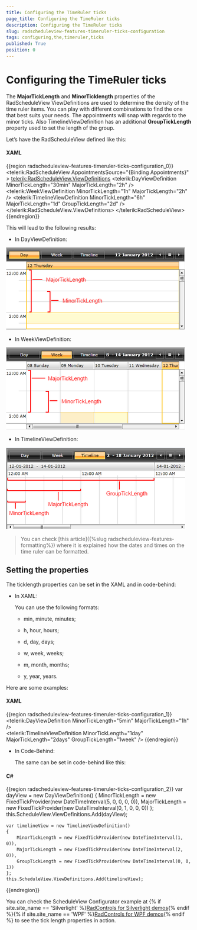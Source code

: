 ```yaml
---
title: Configuring the TimeRuler ticks
page_title: Configuring the TimeRuler ticks
description: Configuring the TimeRuler ticks
slug: radscheduleview-features-timeruler-ticks-configuration
tags: configuring,the,timeruler,ticks
published: True
position: 0
---
```


# Configuring the TimeRuler ticks

The __MajorTickLength__ and __MinorTicklength__ properties of the RadScheduleView ViewDefinitions are used to determine the density of the time ruler items. You can play with different combinations to find the one that best suits your needs. The appointments will snap with regards to the minor ticks.  Also TimelineViewDefinition has an additional __GroupTickLength__ property used to set the length of the group.

Let’s have the RadScheduleView defined like this:

#### __XAML__
{{region radscheduleview-features-timeruler-ticks-configuration_0}}
	<telerik:RadScheduleView AppointmentsSource="{Binding Appointments}" >
		<telerik:RadScheduleView.ViewDefinitions>
			<telerik:DayViewDefinition MinorTickLength="30min" MajorTickLength="2h"  />
			<telerik:WeekViewDefinition MinorTickLength="1h" MajorTickLength="2h" />
			<telerik:TimelineViewDefinition MinorTickLength="6h" MajorTickLength="1d" GroupTickLength="2d" />
		</telerik:RadScheduleView.ViewDefinitions>
	</telerik:RadScheduleView>
{{endregion}}

This will lead to the following results:

* In DayViewDefinition:

![radscheduleview features timeruler day View](images/radscheduleview_features_timeruler_dayView.png)

* In WeekViewDefinition:

![radscheduleview features timeruler week View](images/radscheduleview_features_timeruler_weekView.png)

* In TimelineViewDefinition:

![radscheduleview features timeruler timeline View](images/radscheduleview_features_timeruler_timelineView.png)

>You can check [this article]({%slug radscheduleview-features-formatting%}) where it is explained how the dates and times on the time ruler can be formatted.   	

## Setting the properties

The ticklength properties can be set in the XAML and in code-behind:

* In XAML: 

	You can use the following formats:

	* min,  minute, minutes;

	* h, hour, hours;

	* d, day, days;

	* w, week, weeks;

	* m, month, months;

	* y, year, years.

Here are some examples:

#### __XAML__

{{region radscheduleview-features-timeruler-ticks-configuration_1}}
	<telerik:DayViewDefinition MinorTickLength="5min" MajorTickLength="1h" />				
	<telerik:TimelineViewDefinition MinorTickLength="1day" MajorTickLength="2days" GroupTickLength="1week" />
{{endregion}}

* In Code-Behind:

	The same can be set in code-behind like this:

#### __C#__

{{region radscheduleview-features-timeruler-ticks-configuration_2}}
	var dayView = new DayViewDefinition()
	{
		MinorTickLength = new FixedTickProvider(new DateTimeInterval(5, 0, 0, 0, 0)),
		MajorTickLength = new FixedTickProvider(new DateTimeInterval(0, 1, 0, 0, 0))
	};
	this.ScheduleView.ViewDefinitions.Add(dayView);
	
	
	var timelineView = new TimelineViewDefinition()
	{
		MinorTickLength = new FixedTickProvider(new DateTimeInterval(1, 0)),
		MajorTickLength = new FixedTickProvider(new DateTimeInterval(2, 0)),
		GroupTickLength = new FixedTickProvider(new DateTimeInterval(0, 0, 1))
	};
	this.ScheduleView.ViewDefinitions.Add(timelineView);
{{endregion}}


You can check the ScheduleView Configurator example at {% if site.site_name == 'Silverlight' %}[RadControls for Silverlight demos](http://demos.telerik.com/silverlight/#ScheduleView/ScheduleViewConfigurator){% endif %}{% if site.site_name == 'WPF' %}[RadControls for WPF demos](http://demos.telerik.com/wpf/){% endif %} to see the tick length properties in action.
